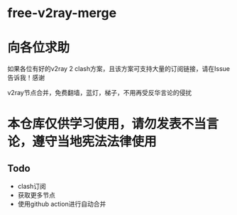 # free-v2ray-merge

# 向各位求助
如果各位有好的v2ray 2 clash方案，且该方案可支持大量的订阅链接，请在Issue告诉我！感谢

v2ray节点合并，免费翻墙，蓝灯，梯子，不用再受反华言论的侵扰
# 本仓库仅供学习使用，请勿发表不当言论，遵守当地宪法法律使用

## Todo
- clash订阅
- 获取更多节点
- 使用github action进行自动合并
